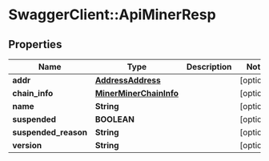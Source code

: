 # SwaggerClient::ApiMinerResp

## Properties
Name | Type | Description | Notes
------------ | ------------- | ------------- | -------------
**addr** | [**AddressAddress**](AddressAddress.md) |  | [optional] 
**chain_info** | [**MinerMinerChainInfo**](MinerMinerChainInfo.md) |  | [optional] 
**name** | **String** |  | [optional] 
**suspended** | **BOOLEAN** |  | [optional] 
**suspended_reason** | **String** |  | [optional] 
**version** | **String** |  | [optional] 

